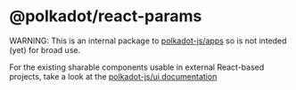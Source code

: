 # @polkadot/react-params

WARNING: This is an internal package to [polkadot-js/apps](https://github.com/Uomi-network/uomi-substrate-explorer) so is not inteded (yet) for broad use.

For the existing sharable components usable in external React-based projects, take a look at the [polkadot-js/ui documentation](https://polkadot.js.org/ui/)
